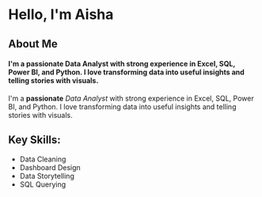 # Hello, I'm Aisha 

## About Me
#### I'm a passionate Data Analyst with strong experience in Excel, SQL, Power BI, and Python. I love transforming data into useful insights and telling stories with visuals.

I'm a **passionate** *Data Analyst* with strong experience in Excel, SQL, Power BI, and Python. I love transforming data into useful insights and telling stories with visuals.

## Key Skills:
- Data Cleaning
-	Dashboard Design
-	Data Storytelling
-	SQL Querying
